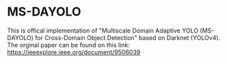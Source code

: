 # MS-DAYOLO
This is offical implementation of "Multiscale Domain Adaptive YOLO (MS-DAYOLO) for Cross-Domain Object Detection" based on Darknet (YOLOv4).
The orginal paper can be found on this link: https://ieeexplore.ieee.org/document/9506039
